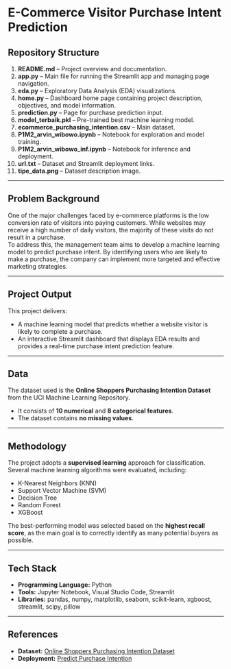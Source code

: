 # E-Commerce Visitor Purchase Intent Prediction

## Repository Structure
1. **README.md** – Project overview and documentation.  
2. **app.py** – Main file for running the Streamlit app and managing page navigation.  
3. **eda.py** – Exploratory Data Analysis (EDA) visualizations.  
4. **home.py** – Dashboard home page containing project description, objectives, and model information.  
5. **prediction.py** – Page for purchase prediction input.  
6. **model_terbaik.pkl** – Pre-trained best machine learning model.  
7. **ecommerce_purchasing_intention.csv** – Main dataset.  
8. **P1M2_arvin_wibowo.ipynb** – Notebook for exploration and model training.  
9. **P1M2_arvin_wibowo_inf.ipynb** – Notebook for inference and deployment.  
10. **url.txt** – Dataset and Streamlit deployment links.  
11. **tipe_data.png** – Dataset description image.  

---

## Problem Background
One of the major challenges faced by e-commerce platforms is the low conversion rate of visitors into paying customers. While websites may receive a high number of daily visitors, the majority of these visits do not result in a purchase.  
To address this, the management team aims to develop a machine learning model to predict purchase intent. By identifying users who are likely to make a purchase, the company can implement more targeted and effective marketing strategies.

---

## Project Output
This project delivers:
- A machine learning model that predicts whether a website visitor is likely to complete a purchase.  
- An interactive Streamlit dashboard that displays EDA results and provides a real-time purchase intent prediction feature.

---

## Data
The dataset used is the **Online Shoppers Purchasing Intention Dataset** from the UCI Machine Learning Repository.  
- It consists of **10 numerical** and **8 categorical features**.  
- The dataset contains **no missing values**.

---

## Methodology
The project adopts a **supervised learning** approach for classification. Several machine learning algorithms were evaluated, including:
- K-Nearest Neighbors (KNN)  
- Support Vector Machine (SVM)  
- Decision Tree  
- Random Forest  
- XGBoost  

The best-performing model was selected based on the **highest recall score**, as the main goal is to correctly identify as many potential buyers as possible.

---

## Tech Stack
- **Programming Language:** Python  
- **Tools:** Jupyter Notebook, Visual Studio Code, Streamlit  
- **Libraries:** pandas, numpy, matplotlib, seaborn, scikit-learn, xgboost, streamlit, scipy, pillow  

---

## References
- **Dataset:** [Online Shoppers Purchasing Intention Dataset](https://archive.ics.uci.edu/dataset/468/online+shoppers+purchasing+intention+dataset)  
- **Deployment:** [Predict Purchase Intention](https://predict-purchase-intention.streamlit.app/)
